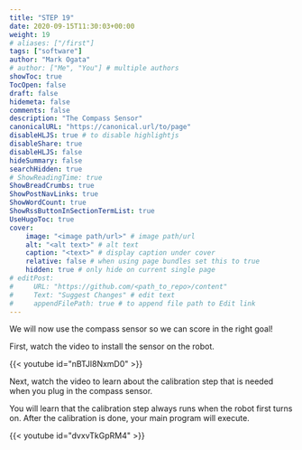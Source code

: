 ```yaml
---
title: "STEP 19"
date: 2020-09-15T11:30:03+00:00
weight: 19
# aliases: ["/first"]
tags: ["software"]
author: "Mark Ogata"
# author: ["Me", "You"] # multiple authors
showToc: true
TocOpen: false
draft: false
hidemeta: false
comments: false
description: "The Compass Sensor"
canonicalURL: "https://canonical.url/to/page"
disableHLJS: true # to disable highlightjs
disableShare: true
disableHLJS: false
hideSummary: false
searchHidden: true
# ShowReadingTime: true
ShowBreadCrumbs: true
ShowPostNavLinks: true
ShowWordCount: true
ShowRssButtonInSectionTermList: true
UseHugoToc: true
cover:
    image: "<image path/url>" # image path/url
    alt: "<alt text>" # alt text
    caption: "<text>" # display caption under cover
    relative: false # when using page bundles set this to true
    hidden: true # only hide on current single page
# editPost:
#     URL: "https://github.com/<path_to_repo>/content"
#     Text: "Suggest Changes" # edit text
#     appendFilePath: true # to append file path to Edit link
---
```


We will now use the compass sensor so we can score in the right goal!

First, watch the video to install the sensor on the robot.

{{< youtube id="nBTJl8NxmD0" >}}

Next, watch the video to learn about the calibration step that is needed when you plug in the compass sensor.

You will learn that the calibration step always runs when the robot first turns on. After the calibration is done, your main program will execute.

{{< youtube id="dvxvTkGpRM4" >}}











